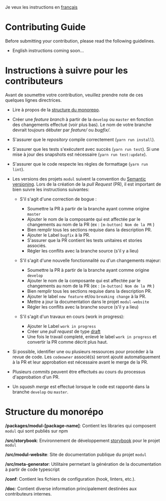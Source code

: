 Je veux les instructions en [français](#fr)

# Contributing Guide

Before submitting your contribution, please read the following guidelines.

- English instructions coming soon...

# <a name="fr"></a>Instructions à suivre pour les contributeurs

Avant de soumettre votre contribution, veuillez prendre note de ces quelques lignes directrices.

- Lire à propos de la [structure du monorepo](#psfr).
- Créer une *feature branch* à partir de la `develop` ou `master` en fonction des changements effectué (voir plus bas). Le nom de votre branche devrait toujours débuter par *feature/* ou *bugfix/*.
- S'assurer que le *repository* compile correctement (`yarn run install`).
- S'assurer que les tests s'exécutent avec succès (`yarn run test`). Si une mise à jour des snapshots est nécessaire (`yarn run test:update`).
- S'assurer que le code respecte les règles de formattage (`yarn run lint`).

- Les versions des projets `modul` suivent la convention du [Semantic versioning](https://semver.org/). Lors de la création de la *pull Request* (PR), il est important de bien suivre les instructions suivantes:
  - S'il s'agit d'une correction de bogue :
    - Soumettre la PR à partir de la branche ayant comme origine `master`
    - Ajouter le nom de la composante qui est affectée par le changements au nom de la PR (ex : `[m-button] Nom de la PR` )
    - Bien remplir tous les sections requise dans la description PR.
    - Ajouter le Label `bugfix` à la PR.
    - S'assurer que la PR contient les tests unitaires et stories associés.
    - Régler les conflits avec la branche source (s'il y a lieu)

  - S'il s'agit d'une nouvelle fonctionnalité ou d'un changements majeur:
    - Soumettre la PR à partir de la branche ayant comme origine  `develop`
    - Ajouter le nom de la composante qui est affectée par le changements au nom de la PR (ex : `[m-button] Nom de la PR` )
    - Bien remplir tous les sections requise dans la description PR.
    - Ajouter le label `new feature` et/ou `breaking change` à la PR.
    - Mettre a jour la documentation dans le projet `modul-website`
    - Régler les conflits avec la branche source (s'il y a lieu)

  - S'il s'agit d'un travaux en cours (work in progress):
    - Ajouter le Label `work in progress`
    - Créer une *pull request* de type [draft](https://github.blog/2019-02-14-introducing-draft-pull-requests/)
    - Une fois le travail completé, enlevé le label `work in progress` et convertir la PR comme décrit plus haut.

- Si possible, identifier une ou plusieurs ressources pour procéder à la revue de code. Les `codeowner` associé(s) seront ajouté automatiquement à la PR et leur approbation est nécessaire avant le merge de la PR.
- Plusieurs *commits* peuvent être effectués au cours du processus d'approbation d'un PR.
- Un *squash merge* est effectué lorsque le code est rapporté dans la branche `develop` ou `master`.

# <a name="psfr"></a>Structure du monorépo

**/packages/modul-[package-name]**: Contient les libraries qui composent `modul` qui sont publiés sur npm

**/src/storybook**: Environnement de développement [storybook](https://storybook.js.org/)
 pour le projet `modul`

**/src/modul-website**: Site de documentation publique du projet `modul`

**/src/meta-generator**: Utilitaire permetant la génération de la documentation à partir de code typescript

**/conf**: Contient les fichiers de configuration (hook, linters, etc.).

**/doc**: Contient diverse information principalement destinées aux contributeurs internes.
